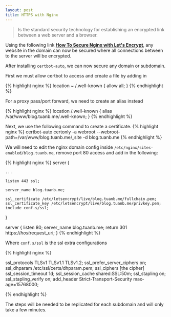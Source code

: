 ```yaml
---
layout: post
title: HTTPS with Nginx
---
```


> Is the standard security technology for establishing an encrypted link between a web server and a browser.

Using the following link [**How To Secure Nginx with Let's Encrypt**](https://www.digitalocean.com/community/tutorials/how-to-secure-nginx-with-let-s-encrypt-on-ubuntu-14-04),
any website in the domain can now be secured where all connections between to the server will be 
encrypted.

After installing `certbot-auto`, we can now secure any domain or subdomain. 

First we must allow certbot to access and create a file by adding in

{% highlight nginx %}
location ~ /.well-known {
    allow all;
}
{% endhighlight %}

For a proxy pass/port forward, we need to create an alias instead

{% highlight nginx %}
location /.well-known {
    alias /var/www/blog.tuanb.me/.well-known;
}
{% endhighlight %}

Next, we use the following command to create a certificate.
{% highlight nginx %}
certbot-auto certonly -a webroot --webroot-path=/var/www/blog.tuanb.me/_site -d blog.tuanb.me
{% endhighlight %}

We will need to edit the nginx domain config inside `/etc/nginx/sites-enabled/blog.tuanb.me`, 
remove port 80 access and add in the following:

{% highlight nginx %}
server {

    ...
    
    listen 443 ssl;

    server_name blog.tuanb.me;

    ssl_certificate /etc/letsencrypt/live/blog.tuanb.me/fullchain.pem;
    ssl_certificate_key /etc/letsencrypt/live/blog.tuanb.me/privkey.pem;
    include conf.s/ssl;
}

server {
    listen 80;
    server_name blog.tuanb.me;
    return 301 https://$host$request_uri;
}
{% endhighlight %}

Where `conf.s/ssl` is the ssl extra configurations

{% highlight nginx %}

ssl_protocols TLSv1 TLSv1.1 TLSv1.2;
ssl_prefer_server_ciphers on;
ssl_dhparam /etc/ssl/certs/dhparam.pem;
ssl_ciphers [the cipher]
ssl_session_timeout 1d;
ssl_session_cache shared:SSL:50m;
ssl_stapling on;
ssl_stapling_verify on;
add_header Strict-Transport-Security max-age=15768000;

{% endhighlight %}

The steps will be needed to be replicated for each subdomain and will only take a few minutes.